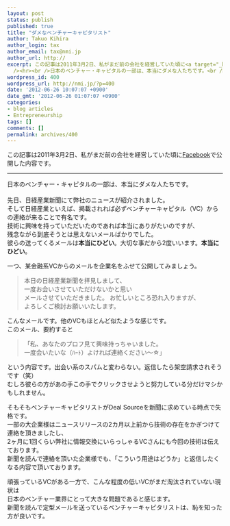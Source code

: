 ```yaml
---
layout: post
status: publish
published: true
title: "ダメなベンチャーキャピタリスト"
author: Takuo Kihira
author_login: tax
author_email: tax@nmi.jp
author_url: http://
excerpt: この記事は2011年3月2日、私がまだ前の会社を経営していた頃に<a target="_blank" href="http://facebook.com/takuo.kihira/">Facebook</a>で公開した内容です。<br
  /><hr><br />日本のベンチャー・キャピタルの一部は、本当にダメな人たちです。<br />
wordpress_id: 400
wordpress_url: http://nmi.jp/?p=400
date: '2012-06-26 10:07:07 +0900'
date_gmt: '2012-06-26 01:07:07 +0900'
categories:
- blog articles
- Entrepreneurship
tags: []
comments: []
permalink: archives/400
---
```

<p>この記事は2011年3月2日、私がまだ前の会社を経営していた頃に<a target="_blank" href="http://facebook.com/takuo.kihira/">Facebook</a>で公開した内容です。</p>
<hr>
日本のベンチャー・キャピタルの一部は、本当にダメな人たちです。<br />
<a id="more"></a><a id="more-400"></a><br />
先日、日経産業新聞にて弊社のニュースが紹介されました。<br />
そして日経産業といえば、掲載されれば必ずベンチャーキャピタル（VC）からの連絡が来ることで有名です。<br />
技術に興味を持っていただいたのであれば本当にありがたいのですが、<br />
残念ながら到底そうとは思えないメールばかりでした。<br />
彼らの送ってくるメールは<strong>本当にひどい</strong>。大切な事だから2度いいます。<strong>本当にひどい</strong>。
<p>一つ、某金融系VCからのメールを企業名をふせて公開してみましょう。</p>
<blockquote><p>本日の日経産業新聞を拝見しまして、<br />
一度お会いさせていただけないかと思い<br />
メールさせていただきました。 お忙しいところ恐れ入りますが、<br />
よろしくご検討お願いいたします。
</p></blockquote>
<p>こんなメールです。他のVCもほとんど似たような感じです。<br />
このメール、要約すると</p>
<blockquote><p>「私、あなたのプロフ見て興味持っちゃいました。<br />
一度会いたいな（ﾊｰﾄ）よければ連絡ください～☆」
</p></blockquote>
<p>という内容です。出会い系のスパムと変わらない。返信したら架空請求されそうです（笑）<br />
むしろ彼らの方があの手この手でクリックさせようと努力している分だけマシかもしれません。</p>
<p>そもそもベンチャーキャピタリストがDeal Sourceを新聞に求めている時点で失格です。<br />
一部の大企業様はニュースリリースの2カ月以上前から技術の存在をかぎつけて連絡を頂きましたし、<br />
2ヶ月に1回くらい弊社に情報交換にいらっしゃるVCさんにも今回の技術は伝えております。<br />
新聞を読んで連絡を頂いた企業様でも、「こういう用途はどうか」と返信したくなる内容で頂いております。</p>
<p>頑張っているVCがある一方で、こんな程度の低いVCがまだ淘汰されていない現状は<br />
日本のベンチャー業界にとって大きな問題であると感じます。<br />
新聞を読んで定型メールを送っているベンチャーキャピタリストは、恥を知った方が良いです。</p>
